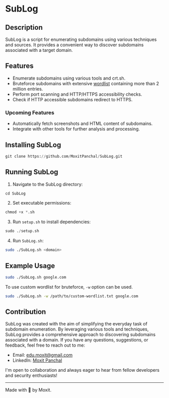# SubLog

## Description

SubLog is a script for enumerating subdomains using various techniques and sources. It provides a convenient way to discover subdomains associated with a target domain.

## Features

- Enumerate subdomains using various tools and crt.sh.
- Bruteforce subdomains with extensive [wordlist](https://wordlists-cdn.assetnote.io/data/automated/httparchive_subdomains_2024_01_28.txt) containing more than 2 million entries.
- Perform port scanning and HTTP/HTTPS accessibility checks.
- Check if HTTP accessible subdomains redirect to HTTPS.

### Upcoming Features
- Automatically fetch screenshots and HTML content of subdomains.
- Integrate with other tools for further analysis and processing.

## Installing SubLog
```python
git clone https://github.com/MoxitPanchal/SubLog.git
```
## Running SubLog
1. Navigate to the SubLog directory:
```python
cd SubLog
```
2. Set executable permissions:
```python
chmod +x *.sh
```
3. Run `setup.sh` to install dependencies:
```python
sudo ./setup.sh
```
4. Run `SubLog.sh`:
```sh
sudo ./SubLog.sh <domain>
```
## Example Usage
```sh
sudo ./SubLog.sh google.com
```
To use custom wordlist for bruteforce, `-w` option can be used.
```sh
sudo ./SubLog.sh -w /path/to/custom-wordlist.txt google.com
```
## Contribution
SubLog was created with the aim of simplifying the everyday task of subdomain enumeration. By leveraging various tools and techniques, SubLog provides a comprehensive approach to discovering subdomains associated with a domain. 
If you have any questions, suggestions, or feedback, feel free to reach out to me:

- Email: [edu.moxit@gmail.com](mailto:edu.moxit@gmail.com)
- LinkedIn: [Moxit Panchal](https://www.linkedin.com/in/moxit-panchal-545303225/)

I'm open to collaboration and always eager to hear from fellow developers and security enthusiasts!

---
Made with 🖤 by Moxit.
